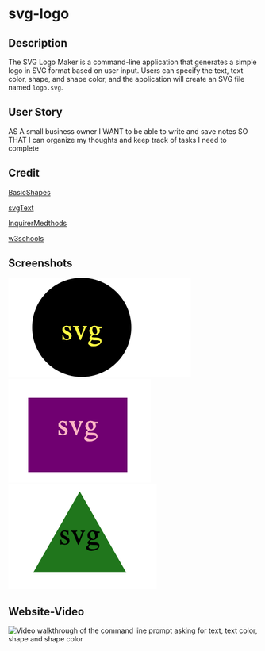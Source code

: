 # svg-logo

## Description

The SVG Logo Maker is a command-line application that generates a simple logo in SVG format based on user input. Users can specify the text, text color, shape, and shape color, and the application will create an SVG file named `logo.svg`.

## User Story

AS A small business owner
I WANT to be able to write and save notes
SO THAT I can organize my thoughts and keep track of tasks I need to complete

## Credit

[BasicShapes](https://developer.mozilla.org/en-US/docs/Web/SVG/Tutorial/Basic_Shapes)

[svgText](https://developer.mozilla.org/en-US/docs/Web/SVG/Tutorial/Texts)

[InquirerMedthods](https://www.npmjs.com/package/inquirer/v/8.2.4#methods)

[w3schools](https://www.w3schools.com/graphics/svg_intro.asp)

## Screenshots

![Circle Screenshot](/images/circle.png)
![Sqaure Screenshot](/images/square.png)
![Triangle Screenshot](/images/triangle.png)

## Website-Video

![Video walkthrough of the command line prompt asking for text, text color, shape and shape color](/images/SVG-video.gif)